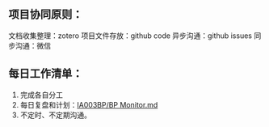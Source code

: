 
## 项目协同原则：

文档收集整理：zotero
项目文件存放：github code
异步沟通：github issues
同步沟通：微信

## 每日工作清单：

1. 完成各自分工
2. 每日复盘和计划：[IA003BP/BP Monitor.md](https://github.com/kiaorahao/IA003BP/blob/master/BP%20Monitor.md)
3. 不定时、不定期沟通。
